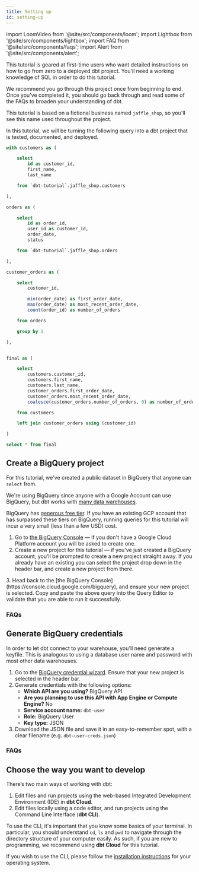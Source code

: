 ```yaml
---
title: Setting up
id: setting-up
---
```


import LoomVideo from '@site/src/components/loom';
import Lightbox from '@site/src/components/lightbox';
import FAQ from '@site/src/components/faqs';
import Alert from '@site/src/components/alert';


<LoomVideo id="cb99861ab1034f7fab5fa48529e61f85" />

This tutorial is geared at first-time users who want detailed instructions on
how to go from zero to a deployed dbt project. You'll need a working knowledge
of SQL in order to do this tutorial.

We recommend you go through this project once from beginning to end. Once you've
completed it, you should go back through and read some of the FAQs to broaden
your understanding of dbt.

This tutorial is based on a fictional business named `jaffle_shop`, so you'll
see this name used throughout the project.

In this tutorial, we will be turning the following query into a dbt project that
is tested, documented, and deployed.
```sql
with customers as (

    select
        id as customer_id,
        first_name,
        last_name

    from `dbt-tutorial`.jaffle_shop.customers

),

orders as (

    select
        id as order_id,
        user_id as customer_id,
        order_date,
        status

    from `dbt-tutorial`.jaffle_shop.orders

),

customer_orders as (

    select
        customer_id,

        min(order_date) as first_order_date,
        max(order_date) as most_recent_order_date,
        count(order_id) as number_of_orders

    from orders

    group by 1

),


final as (

    select
        customers.customer_id,
        customers.first_name,
        customers.last_name,
        customer_orders.first_order_date,
        customer_orders.most_recent_order_date,
        coalesce(customer_orders.number_of_orders, 0) as number_of_orders

    from customers

    left join customer_orders using (customer_id)

)

select * from final
```

## Create a BigQuery project
For this tutorial, we've created a public dataset in BigQuery that anyone can `select`
from.

We're using BigQuery since anyone with a Google Account can use BigQuery, but
dbt works with [many data warehouses](https://docs.getdbt.com/docs/supported-databases).

<Alert type="info">
BigQuery has <a href="/docs/tutorial/create-a-project-dbt-cli">generous free tier</a>. If you 
have an existing GCP account that has surpassed these tiers on BigQuery, running queries for
this tutorial will incur a very small (less than a few USD) cost.
</Alert>

<LoomVideo id="9b8d852c7e754d978209c3a60b53464e" />

1. Go to [the BigQuery Console](https://console.cloud.google.com/bigquery) — if you don't have a
Google Cloud Platform account you will be asked to create one.
2. Create a new project for this tutorial — if you've just created a BigQuery account, you'll
be prompted to create a new project straight away. If you already have an existing you can select
the project drop down in the header bar, and create a new project from there.
<Lightbox src="/img/create-bigquery-project.png" title="Create a new GCP project" />
3. Head back to the [the BigQuery Console](https://console.cloud.google.com/bigquery), and ensure
your new project is selected. Copy and paste the above query into the Query Editor to validate that
you are able to run it successfully.
<Lightbox src="/img/successful-bigquery-query.png" title="Ensure you can run the above query" />


### FAQs
<FAQ src="faqs/loading-data" alt_header="The data in this tutorial is already loaded into BigQuery. How do I load data into my warehouse?" />

## Generate BigQuery credentials
In order to let dbt connect to your warehouse, you'll need generate a keyfile.
This is analogous to using a database user name and password with most other
data warehouses.

<LoomVideo id="2b5a8ec255bd4dce91374f6941d279e5" />

1. Go to the [BigQuery credential wizard](https://console.cloud.google.com/apis/credentials/wizard). Ensure that your new project is selected in the header bar.
2. Generate credentials with the following options:
    * **Which API are you using?** BigQuery API
    * **Are you planning to use this API with App Engine or Compute Engine?** No
    * **Service account name:** `dbt-user`
    * **Role:** BigQuery User
    * **Key type:** JSON
3. Download the JSON file and save it in an easy-to-remember spot, with a clear filename (e.g. `dbt-user-creds.json`)

### FAQs
<FAQ src="faqs/database-privileges" />

## Choose the way you want to develop
There’s two main ways of working with dbt:

1. Edit files and run projects using the web-based Integrated Development Environment (IDE) in **dbt Cloud**.
2. Edit files locally using a code editor, and run projects using the Command Line Interface (**dbt CLI**).

To use the CLI, it's important that you know some basics of your terminal. In
particular, you should understand `cd`, `ls` and `pwd` to navigate through the
directory structure of your computer easily. As such, if you are new to
programming, we recommend using **dbt Cloud** for this tutorial.

If you wish to use the CLI, please follow the [installation instructions](https://docs.getdbt.com/docs/installation)
for your operating system.
